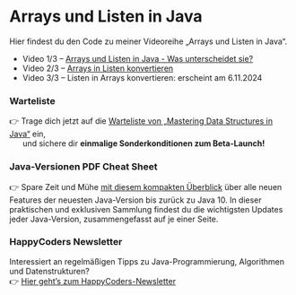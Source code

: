 # Arrays und Listen in Java

Hier findest du den Code zu meiner Videoreihe „Arrays und Listen in Java“.

* Video 1/3 – [Arrays und Listen in Java - Was unterscheidet sie?](https://www.youtube.com/watch?v=MT5KerZWI1w)
* Video 2/3 – [Arrays in Listen konvertieren](https://www.youtube.com/watch?v=McrgATn5J7A)
* Video 3/3 – Listen in Arrays konvertieren: erscheint am 6.11.2024

### Warteliste
👉 Trage dich jetzt auf die [Warteliste von „Mastering Data Structures in Java“](https://www.happycoders.eu/de/mastering-data-structures-warteliste/) ein, 
<br> &nbsp; &nbsp; &nbsp; und sichere dir **einmalige Sonderkonditionen zum Beta-Launch!**

### Java-Versionen PDF Cheat Sheet
👉 Spare Zeit und Mühe [mit diesem kompakten Überblick](https://www.happycoders.eu/de/java-versionen/) über alle neuen Features der neuesten Java-Version bis zurück zu Java 10.
In dieser praktischen und exklusiven Sammlung findest du die wichtigsten Updates jeder Java-Version, zusammengefasst auf je einer Seite.

### HappyCoders Newsletter
Interessiert an regelmäßigen Tipps zu Java-Programmierung, Algorithmen und Datenstrukturen? 
<br>👉 [Hier geht’s zum HappyCoders-Newsletter](http://www.happycoders.eu/de/newsletter/) 
